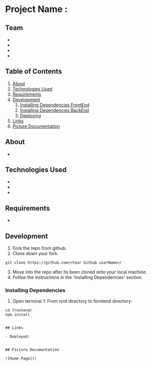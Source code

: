 # Project Name : 

## Team

  - 
  -  
  - 
  - 
  
## Table of Contents

1. [About](#about)
1. [Technologies Used](#technologies-used)
1. [Requirements](#requirements)
1. [Development](#development)
    1. [Installing Dependencies FrontEnd](#installing-dependencies-frontend)
    1. [Installing Dependencies BackEnd](#installing-dependencies-backend)
    1. [Deploying](#deploying)
1. [Links](#links)
1. [Picture Documentation](#picture-documentation)

## About

- 

## Technologies Used

- 
- 
- 


## Requirements

- 

## Development

1. Fork the repo from github.
2. Clone down your fork
```
git clone https://github.com/<Your Github userName>/
```
3. Move into the repo after its been cloned onto your local machine.
4. Follow the instructions in the 'Installing Dependencies' section.

### Installing Dependencies 

1. Open terminal 1: From root directory to forntend directory:

```
cd frontend/
npm install

```


```

## Links

- Deployed: 


## Picture Documentation

![Home Page]()
